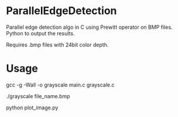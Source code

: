 # ParallelEdgeDetection
Parallel edge detection algo in C using Prewitt operator on BMP files. Python to output the results. 

Requires .bmp files with 24bit color depth.

# Usage
gcc -g -Wall -o grayscale main.c grayscale.c

./grayscale file_name.bmp

python plot_image.py
